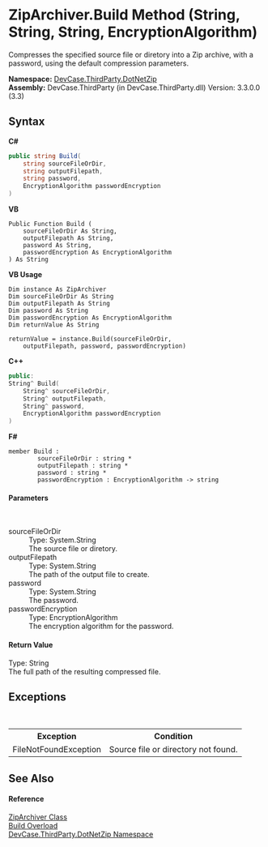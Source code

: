 # ZipArchiver.Build Method (String, String, String, EncryptionAlgorithm)
 

Compresses the specified source file or diretory into a Zip archive, with a password, using the default compression parameters.

**Namespace:**&nbsp;<a href="N_DevCase_ThirdParty_DotNetZip">DevCase.ThirdParty.DotNetZip</a><br />**Assembly:**&nbsp;DevCase.ThirdParty (in DevCase.ThirdParty.dll) Version: 3.3.0.0 (3.3)

## Syntax

**C#**<br />
``` C#
public string Build(
	string sourceFileOrDir,
	string outputFilepath,
	string password,
	EncryptionAlgorithm passwordEncryption
)
```

**VB**<br />
``` VB
Public Function Build ( 
	sourceFileOrDir As String,
	outputFilepath As String,
	password As String,
	passwordEncryption As EncryptionAlgorithm
) As String
```

**VB Usage**<br />
``` VB Usage
Dim instance As ZipArchiver
Dim sourceFileOrDir As String
Dim outputFilepath As String
Dim password As String
Dim passwordEncryption As EncryptionAlgorithm
Dim returnValue As String

returnValue = instance.Build(sourceFileOrDir, 
	outputFilepath, password, passwordEncryption)
```

**C++**<br />
``` C++
public:
String^ Build(
	String^ sourceFileOrDir, 
	String^ outputFilepath, 
	String^ password, 
	EncryptionAlgorithm passwordEncryption
)
```

**F#**<br />
``` F#
member Build : 
        sourceFileOrDir : string * 
        outputFilepath : string * 
        password : string * 
        passwordEncryption : EncryptionAlgorithm -> string 

```


#### Parameters
&nbsp;<dl><dt>sourceFileOrDir</dt><dd>Type: System.String<br />The source file or diretory.</dd><dt>outputFilepath</dt><dd>Type: System.String<br />The path of the output file to create.</dd><dt>password</dt><dd>Type: System.String<br />The password.</dd><dt>passwordEncryption</dt><dd>Type: EncryptionAlgorithm<br />The encryption algorithm for the password.</dd></dl>

#### Return Value
Type: String<br />The full path of the resulting compressed file.

## Exceptions
&nbsp;<table><tr><th>Exception</th><th>Condition</th></tr><tr><td>FileNotFoundException</td><td>Source file or directory not found.</td></tr></table>

## See Also


#### Reference
<a href="T_DevCase_ThirdParty_DotNetZip_ZipArchiver">ZipArchiver Class</a><br /><a href="Overload_DevCase_ThirdParty_DotNetZip_ZipArchiver_Build">Build Overload</a><br /><a href="N_DevCase_ThirdParty_DotNetZip">DevCase.ThirdParty.DotNetZip Namespace</a><br />